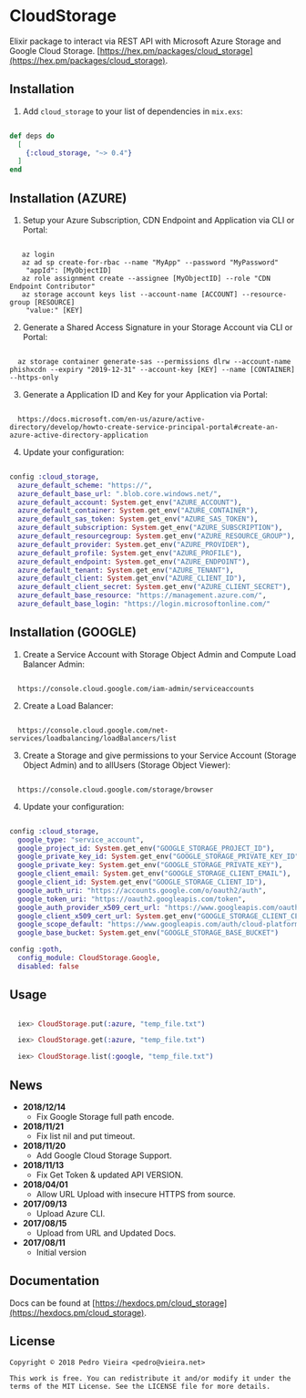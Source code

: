 # CloudStorage

Elixir package to interact via REST API with Microsoft Azure Storage and Google Cloud Storage. [https://hex.pm/packages/cloud_storage](https://hex.pm/packages/cloud_storage).

## Installation

1. Add `cloud_storage` to your list of dependencies in `mix.exs`:

```elixir

def deps do
  [
    {:cloud_storage, "~> 0.4"}
  ]
end

```

## Installation (AZURE)

1. Setup your Azure Subscription, CDN Endpoint and Application via CLI or Portal:

```

   az login
   az ad sp create-for-rbac --name "MyApp" --password "MyPassword"
    "appId": [MyObjectID]
   az role assignment create --assignee [MyObjectID] --role "CDN Endpoint Contributor"
   az storage account keys list --account-name [ACCOUNT] --resource-group [RESOURCE]
    "value:" [KEY]

```

2. Generate a Shared Access Signature in your Storage Account via CLI or Portal:

```

  az storage container generate-sas --permissions dlrw --account-name phishxcdn --expiry "2019-12-31" --account-key [KEY] --name [CONTAINER] --https-only

```

3. Generate a Application ID and Key for your Application via Portal:

```

  https://docs.microsoft.com/en-us/azure/active-directory/develop/howto-create-service-principal-portal#create-an-azure-active-directory-application

```

4. Update your configuration:

```elixir

config :cloud_storage,
  azure_default_scheme: "https://",
  azure_default_base_url: ".blob.core.windows.net/",
  azure_default_account: System.get_env("AZURE_ACCOUNT"),
  azure_default_container: System.get_env("AZURE_CONTAINER"),
  azure_default_sas_token: System.get_env("AZURE_SAS_TOKEN"),
  azure_default_subscription: System.get_env("AZURE_SUBSCRIPTION"),
  azure_default_resourcegroup: System.get_env("AZURE_RESOURCE_GROUP"),
  azure_default_provider: System.get_env("AZURE_PROVIDER"),
  azure_default_profile: System.get_env("AZURE_PROFILE"),
  azure_default_endpoint: System.get_env("AZURE_ENDPOINT"),
  azure_default_tenant: System.get_env("AZURE_TENANT"),
  azure_default_client: System.get_env("AZURE_CLIENT_ID"),
  azure_default_client_secret: System.get_env("AZURE_CLIENT_SECRET"),
  azure_default_base_resource: "https://management.azure.com/",
  azure_default_base_login: "https://login.microsoftonline.com/"

```

## Installation (GOOGLE)

1. Create a Service Account with Storage Object Admin and Compute Load Balancer Admin:

```

  https://console.cloud.google.com/iam-admin/serviceaccounts

```

2. Create a Load Balancer:

```

  https://console.cloud.google.com/net-services/loadbalancing/loadBalancers/list

```

3. Create a Storage and give permissions to your Service Account (Storage Object Admin) and to allUsers (Storage Object Viewer):

```

  https://console.cloud.google.com/storage/browser

```

4. Update your configuration:

```elixir

config :cloud_storage,
  google_type: "service_account",
  google_project_id: System.get_env("GOOGLE_STORAGE_PROJECT_ID"),
  google_private_key_id: System.get_env("GOOGLE_STORAGE_PRIVATE_KEY_ID"),
  google_private_key: System.get_env("GOOGLE_STORAGE_PRIVATE_KEY"),
  google_client_email: System.get_env("GOOGLE_STORAGE_CLIENT_EMAIL"),
  google_client_id: System.get_env("GOOGLE_STORAGE_CLIENT_ID"),
  google_auth_uri: "https://accounts.google.com/o/oauth2/auth",
  google_token_uri: "https://oauth2.googleapis.com/token",
  google_auth_provider_x509_cert_url: "https://www.googleapis.com/oauth2/v1/certs",
  google_client_x509_cert_url: System.get_env("GOOGLE_STORAGE_CLIENT_CERT_URL"),
  google_scope_default: "https://www.googleapis.com/auth/cloud-platform",
  google_base_bucket: System.get_env("GOOGLE_STORAGE_BASE_BUCKET")

config :goth,
  config_module: CloudStorage.Google,
  disabled: false

```

## Usage

```elixir

  iex> CloudStorage.put(:azure, "temp_file.txt")

  iex> CloudStorage.get(:azure, "temp_file.txt")

  iex> CloudStorage.list(:google, "temp_file.txt")

```

## News

- **2018/12/14**
  - Fix Google Storage full path encode.
- **2018/11/21**
  - Fix list nil and put timeout.
- **2018/11/20**
  - Add Google Cloud Storage Support.
- **2018/11/13**
  - Fix Get Token & updated API VERSION.
- **2018/04/01**
  - Allow URL Upload with insecure HTTPS from source.
- **2017/09/13**
  - Upload Azure CLI.
- **2017/08/15**
  - Upload from URL and Updated Docs.
- **2017/08/11**
  - Initial version


## Documentation

Docs can be found at [https://hexdocs.pm/cloud_storage](https://hexdocs.pm/cloud_storage).

## License

    Copyright © 2018 Pedro Vieira <pedro@vieira.net>

    This work is free. You can redistribute it and/or modify it under the
    terms of the MIT License. See the LICENSE file for more details.